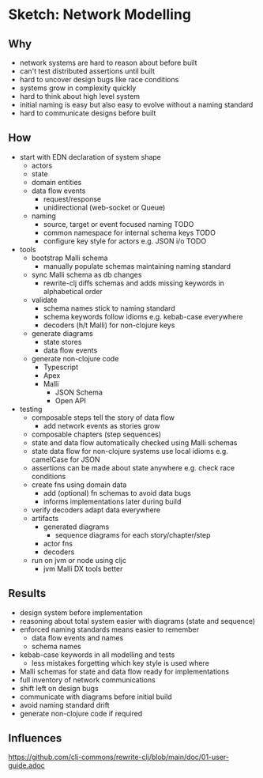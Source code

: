 # Sketch: Network Modelling

## Why

- network systems are hard to reason about before built
- can't test distributed assertions until built
- hard to uncover design bugs like race conditions
- systems grow in complexity quickly
- hard to think about high level system
- initial naming is easy but also easy to evolve without a naming standard
- hard to communicate designs before built

## How

- start with EDN declaration of system shape
    - actors
    - state
    - domain entities
    - data flow events
        - request/response
        - unidirectional (web-socket or Queue)
    - naming
        - source, target or event focused naming TODO
        - common namespace for internal schema keys TODO
        - configure key style for actors e.g. JSON i/o TODO
- tools
    - bootstrap Malli schema
        - manually populate schemas maintaining naming standard
    - sync Malli schema as db changes
        - rewrite-clj diffs schemas and adds missing keywords in alphabetical order
    - validate
        - schema names stick to naming standard
        - schema keywords follow idioms e.g. kebab-case everywhere
        - decoders (h/t Malli) for non-clojure keys
    - generate diagrams
        - state stores
        - data flow events
    - generate non-clojure code
        - Typescript
        - Apex
        - Malli
            - JSON Schema
            - Open API
- testing
    - composable steps tell the story of data flow
        - add network events as stories grow
    - composable chapters (step sequences)
    - state and data flow automatically checked using Malli schemas
    - state data flow for non-clojure systems use local idioms e.g. camelCase for JSON
    - assertions can be made about state anywhere e.g. check race conditions
    - create fns using domain data
        - add (optional) fn schemas to avoid data bugs
        - informs implementations later during build
    - verify decoders adapt data everywhere
    - artifacts
        - generated diagrams
            - sequence diagrams for each story/chapter/step
        - actor fns
        - decoders
    - run on jvm or node using cljc
        - jvm Malli DX tools better

## Results

- design system before implementation
- reasoning about total system easier with diagrams (state and sequence)
- enforced naming standards means easier to remember
    - data flow events and names
    - schema names
- kebab-case keywords in all modelling and tests
  - less mistakes forgetting which key style is used where
- Malli schemas for state and data flow ready for implementations
- full inventory of network communications
- shift left on design bugs
- communicate with diagrams before initial build
- avoid naming standard drift
- generate non-clojure code if required

## Influences

https://github.com/clj-commons/rewrite-clj/blob/main/doc/01-user-guide.adoc
